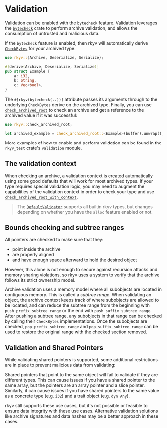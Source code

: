 # Validation

Validation can be enabled with the `bytecheck` feature. Validation leverages the
[`bytecheck`](https://docs.rs/bytecheck) crate to perform archive validation, and allows the
consumption of untrusted and malicious data.

If the `bytecheck` feature is enabled, then rkyv will automatically derive
[`CheckBytes`](https://docs.rs/bytecheck/latest/bytecheck/trait.CheckBytes.html) for your archived
type:

```rs
use rkyv::{Archive, Deserialize, Serialize};

#[derive(Archive, Deserialize, Serialize)]
pub struct Example {
    a: i32,
    b: String,
    c: Vec<bool>,
}
```

The `#[rkyv(bytecheck(..))]` attribute passes its arguments through to the underlying `CheckBytes`
derive on the archived type. Finally, you can use
[`check_archived_root`](https://docs.rs/rkyv/0.7.1/rkyv/validation/validators/fn.check_archived_root.html) to
check an archive and get a reference to the archived value if it was successful:

```rs
use rkyv::check_archived_root;

let archived_example = check_archived_root::<Example>(buffer).unwrap();
```

More examples of how to enable and perform validation can be found in the `rkyv_test` crate's
`validation` module.

## The validation context

When checking an archive, a validation context is created automatically using some good defaults
that will work for most archived types. If your type requires special validation logic, you may need
to augment the capabilities of the validation context in order to check your type and use
[`check_archived_root_with_context`](https://docs.rs/rkyv/0.7.1/rkyv/validation/fn.check_archived_root_with_context.html).

> The
> [`DefaultValidator`](https://docs.rs/rkyv/latest/rkyv/validation/validators/struct.DefaultValidator.html)
> supports all builtin rkyv types, but changes depending on whether you have the `alloc` feature
> enabled or not.

## Bounds checking and subtree ranges

All pointers are checked to make sure that they:

- point inside the archive
- are properly aligned
- and have enough space afterward to hold the desired object

However, this alone is not enough to secure against recursion attacks and memory sharing violations,
so rkyv uses a system to verify that the archive follows its strict ownership model.

Archive validation uses a memory model where all subobjects are located in contiguous memory. This
is called a *subtree range*. When validating an object, the archive context keeps track of where
subobjects are allowed to be located, and can reduce the subtree range from the beginning with
`push_prefix_subtree_range` or the end with `push_suffix_subtree_range`. After pushing a subtree
range, any subobjects in that range can be checked by calling their `CheckBytes` implementations.
Once the subobjects are checked, `pop_prefix_subtree_range` and `pop_suffix_subtree_range` can be
used to restore the original range with the checked section removed.

## Validation and Shared Pointers

While validating shared pointers is supported, some additional restrictions are in place to prevent
malicious data from validating:

Shared pointers that point to the same object will fail to validate if they are different types.
This can cause issues if you have a shared pointer to the same array, but the pointers are an array
pointer and a slice pointer. Similarly, it can cause issues if you have shared pointers to the same
value as a concrete type (e.g. `i32`) and a trait object (e.g. `dyn Any`).

rkyv still supports these use cases, but it's not possible or feasible to ensure data integrity with
these use cases. Alternative validation solutions like archive signatures and data hashes may be a
better approach in these cases.
